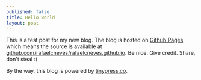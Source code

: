 ```yaml
---
published: false
title: Hello world
layout: post
---
```

This is a test post for my new blog. The blog is hosted on [Github Pages](http://pages.github.com/) which means the source is available at [github.com/rafaelcneves/rafaelcneves.github.io](http://github.com/rafaelcneves/rafaelcneves.github.io). Be nice. Give credit. Share, don't steal :)

By the way, this blog is powered by [tinypress.co](https://tinypress.co).